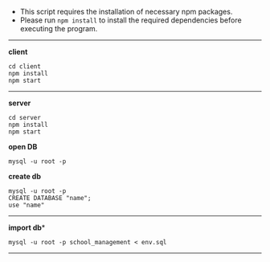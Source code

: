 - This script requires the installation of necessary npm packages.
- Please run `npm install` to install the required dependencies before executing the program.

---

**client**

```
cd client
npm install
npm start
```

---

**server**

```
cd server
npm install
npm start
```

**open DB**
```
mysql -u root -p
```

**create db**
```
mysql -u root -p
CREATE DATABASE "name";
use "name"
```

---
**import db***
```
mysql -u root -p school_management < env.sql
```

---
